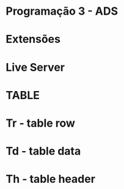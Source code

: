 # Programação 3 - ADS

# Extensões
# Live Server

# TABLE

# Tr - table row
# Td - table data
# Th - table header